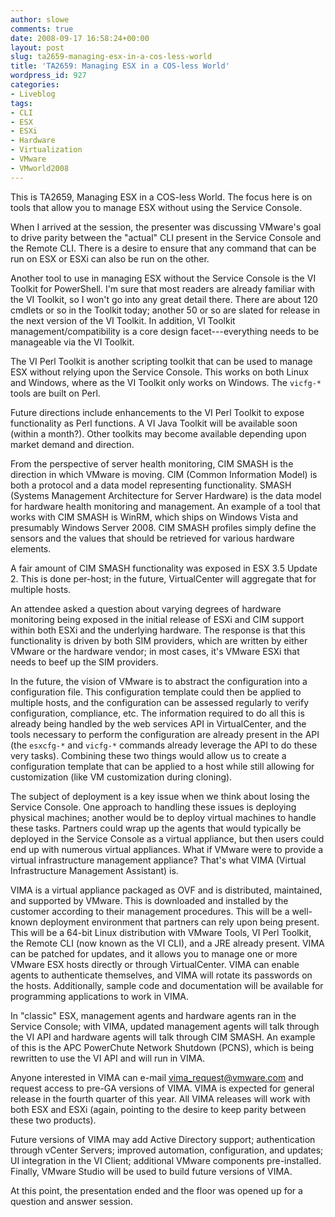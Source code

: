 ```yaml
---
author: slowe
comments: true
date: 2008-09-17 16:58:24+00:00
layout: post
slug: ta2659-managing-esx-in-a-cos-less-world
title: 'TA2659: Managing ESX in a COS-less World'
wordpress_id: 927
categories:
- Liveblog
tags:
- CLI
- ESX
- ESXi
- Hardware
- Virtualization
- VMware
- VMworld2008
---
```


This is TA2659, Managing ESX in a COS-less World. The focus here is on tools that allow you to manage ESX without using the Service Console.

When I arrived at the session, the presenter was discussing VMware's goal to drive parity between the "actual" CLI present in the Service Console and the Remote CLI. There is a desire to ensure that any command that can be run on ESX or ESXi can also be run on the other.

Another tool to use in managing ESX without the Service Console is the VI Toolkit for PowerShell. I'm sure that most readers are already familiar with the VI Toolkit, so I won't go into any great detail there. There are about 120 cmdlets or so in the Toolkit today; another 50 or so are slated for release in the next version of the VI Toolkit. In addition, VI Toolkit management/compatibility is a core design facet---everything needs to be manageable via the VI Toolkit.

The VI Perl Toolkit is another scripting toolkit that can be used to manage ESX without relying upon the Service Console. This works on both Linux and Windows, where as the VI Toolkit only works on Windows. The `vicfg-*` tools are built on Perl.

Future directions include enhancements to the VI Perl Toolkit to expose functionality as Perl functions. A VI Java Toolkit will be available soon (within a month?). Other toolkits may become available depending upon market demand and direction.

From the perspective of server health monitoring, CIM SMASH is the direction in which VMware is moving. CIM (Common Information Model) is both a protocol and a data model representing functionality. SMASH (Systems Management Architecture for Server Hardware) is the data model for hardware health monitoring and management. An example of a tool that works with CIM SMASH is WinRM, which ships on Windows Vista and presumably Windows Server 2008. CIM SMASH profiles simply define the sensors and the values that should be retrieved for various hardware elements.

A fair amount of CIM SMASH functionality was exposed in ESX 3.5 Update 2. This is done per-host; in the future, VirtualCenter will aggregate that for multiple hosts.

An attendee asked a question about varying degrees of hardware monitoring being exposed in the initial release of ESXi and CIM support within both ESXi and the underlying hardware. The response is that this functionality is driven by both SIM providers, which are written by either VMware or the hardware vendor; in most cases, it's VMware ESXi that needs to beef up the SIM providers.

In the future, the vision of VMware is to abstract the configuration into a configuration file. This configuration template could then be applied to multiple hosts, and the configuration can be assessed regularly to verify configuration, compliance, etc. The information required to do all this is already being handled by the web services API in VirtualCenter, and the tools necessary to perform the configuration are already present in the API (the `esxcfg-*` and `vicfg-*` commands already leverage the API to do these very tasks). Combining these two things would allow us to create a configuration template that can be applied to a host while still allowing for customization (like VM customization during cloning).

The subject of deployment is a key issue when we think about losing the Service Console. One approach to handling these issues is deploying physical machines; another would be to deploy virtual machines to handle these tasks. Partners could wrap up the agents that would typically be deployed in the Service Console as a virtual appliance, but then users could end up with numerous virtual appliances. What if VMware were to provide a virtual infrastructure management appliance? That's what VIMA (Virtual Infrastructure Management Assistant) is.

VIMA is a virtual appliance packaged as OVF and is distributed, maintained, and supported by VMware. This is downloaded and installed by the customer according to their management procedures. This will be a well-known deployment environment that partners can rely upon being present. This will be a 64-bit Linux distribution with VMware Tools, VI Perl Toolkit, the Remote CLI (now known as the VI CLI), and a JRE already present. VIMA can be patched for updates, and it allows you to manage one or more VMware ESX hosts directly or through VirtualCenter. VIMA can enable agents to authenticate themselves, and VIMA will rotate its passwords on the hosts. Additionally, sample code and documentation will be available for programming applications to work in VIMA.

In "classic" ESX, management agents and hardware agents ran in the Service Console; with VIMA, updated management agents will talk through the VI API and hardware agents will talk through CIM SMASH. An example of this is the APC PowerChute Network Shutdown (PCNS), which is being rewritten to use the VI API and will run in VIMA.

Anyone interested in VIMA can e-mail vima_request@vmware.com and request access to pre-GA versions of VIMA. VIMA is expected for general release in the fourth quarter of this year. All VIMA releases will work with both ESX and ESXi (again, pointing to the desire to keep parity between these two products).

Future versions of VIMA may add Active Directory support; authentication through vCenter Servers; improved automation, configuration, and updates; UI integration in the VI Client; additional VMware components pre-installed. Finally, VMware Studio will be used to build future versions of VIMA.

At this point, the presentation ended and the floor was opened up for a question and answer session.
